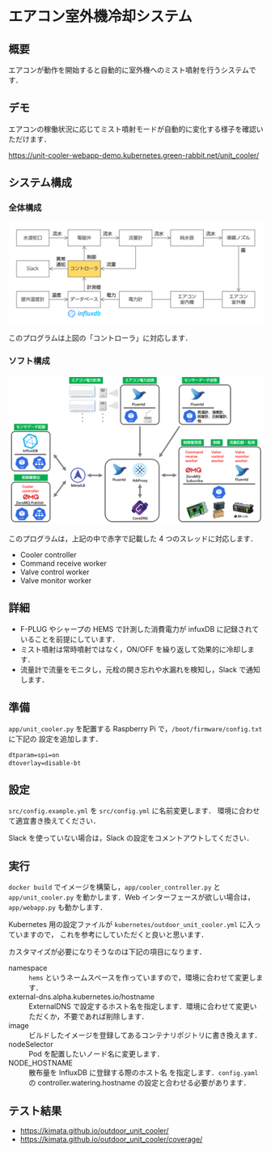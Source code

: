 # エアコン室外機冷却システム

## 概要

エアコンが動作を開始すると自動的に室外機へのミスト噴射を行うシステムです．

## デモ

エアコンの稼働状況に応じてミスト噴射モードが自動的に変化する様子を確認いただけます．

https://unit-cooler-webapp-demo.kubernetes.green-rabbit.net/unit_cooler/

## システム構成

### 全体構成

![システム構成](./img/システム構成.png)

このプログラムは上図の「コントローラ」に対応します．

### ソフト構成

![ソフトアーキ図](./img/ソフトアーキ図.png)

このプログラムは，上記の中で赤字で記載した 4 つのスレッドに対応します．

-   Cooler controller
-   Command receive worker
-   Valve control worker
-   Valve monitor worker

## 詳細

-   F-PLUG やシャープの HEMS で計測した消費電力が infuxDB に記録されていることを前提にしています．
-   ミスト噴射は常時噴射ではなく，ON/OFF を繰り返して効果的に冷却します．
-   流量計で流量をモニタし，元栓の開き忘れや水漏れを検知し，Slack で通知します．

## 準備

`app/unit_cooler.py` を配置する Raspberry Pi で，`/boot/firmware/config.txt` に下記の
設定を追加します．

```text
dtparam=spi=on
dtoverlay=disable-bt
```

## 設定

`src/config.example.yml` を `src/config.yml` に名前変更します．
環境に合わせて適宜書き換えてください．

Slack を使っていない場合は，Slack の設定をコメントアウトしてください．

## 実行

`docker build` でイメージを構築し，`app/cooler_controller.py` と `app/unit_cooler.py` 
を動かします．Web インターフェースが欲しい場合は，`app/webapp.py` も動かします．

Kubernetes 用の設定ファイルが `kubernetes/outdoor_unit_cooler.yml` に入っていますので，
これを参考にしていただくと良いと思います．

カスタマイズが必要になりそうなのは下記の項目になります．

<dl>
  <dt>namespace</dt>
  <dd><code>hems</code> というネームスペースを作っていますので，環境に合わせて変更します．</dd>

  <dt>external-dns.alpha.kubernetes.io/hostname</dt>
  <dd>ExternalDNS で設定するホスト名を指定します．環境に合わせて変更いただくか，不要であれば削除します．</dd>
  
  <dt>image</dt>
  <dd>ビルドしたイメージを登録してあるコンテナリポジトリに書き換えます．</dd>
  
  <dt>nodeSelector</dt>
  <dd>Pod を配置したいノード名に変更します．</dd>
  
  <dt>NODE_HOSTNAME</dt>
  <dd>散布量を InfluxDB に登録する際のホスト名
  を指定します．<code>config.yaml</code> の controller.watering.hostname の設定と合わせる必要があります．</dd>
</dl>

## テスト結果

-   https://kimata.github.io/outdoor_unit_cooler/
-   https://kimata.github.io/outdoor_unit_cooler/coverage/



